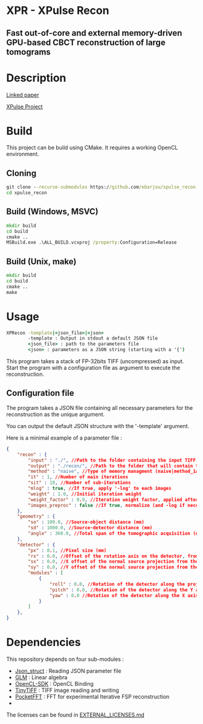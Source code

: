 XPR - XPulse Recon
==================
Fast out-of-core and external memory-driven GPU-based CBCT reconstruction of large tomograms
--------------------------------------------------------------------------------------------

# Description
[Linked paper](url)

[XPulse Project](http://www.atlas-onco.com/xpulse.html)

# Build
This project can be build using CMake. It requires a working OpenCL environment.

## Cloning
```cmd
git clone --recurse-submodules https://github.com/ebarjou/xpulse_recon
cd xpulse_recon
```
## Build (Windows, MSVC)
```cmd
mkdir build
cd build
cmake ..
MSBuild.exe .\ALL_BUILD.vcxproj /property:Configuration=Release
```
## Build (Unix, make)
```cmd
mkdir build
cd build
cmake ..
make
```

# Usage
```cmd
XPRecon -template|<json_file>|<json>
        -template : Output in stdout a default JSON file
        <json_file> : path to the parameters file
        <json> : parameters as a JSON string (starting with a '{')
```
This program takes a stack of FP-32bits TIFF (uncompressed) as input. Start the program with a configuration file as argument to execute the reconstruction.
## Configuration file
The program takes a JSON file containing all necessary parameters for the reconstruction as the unique argument.

You can output the default JSON structure with the '-template' argument.

Here is a minimal example of a parameter file :
```json
{
    "recon" : {
        "input" : "./", //Path to the folder containing the input TIFF images
        "output" : "./recon/", //Path to the folder that will contain the reconstruction layers, as a stack of TIFF
        "method" : "naive", //Type of memory managment (naive|method_1a|method1b|method2)
        "it" : 1, //Number of main iterations
        "sit" : 10, //Number of sub-iterations
        "mlog" : true, //If true, apply '-log' to each images
        "weight" : 1.0, //Initial iteration weight
        "weight_factor" : 0.9, //Iteration weight factor, applied after each main iterations
        "images_preproc" : false //If true, normalize (and -log if necessary) all images before the reconstruction
    },
    "geometry" : {
        "so" : 100.0, //Source-object distance (mm)
        "sd" : 1000.0, //Source-detector distance (mm)
        "angle" : 360.0, //Total span of the tomographic acquisition (degrees)
    },
    "detector" : {
        "px" : 0.1, //Pixel size (mm)
        "rx" : 0.0, //Offset of the rotation axis on the detector, from the center (px)
        "sx" : 0.0, //X offset of the normal source projection from the detector center (px)
        "sy" : 0.0, //Y offset of the normal source projection from the detector center (px)
        "modules" : [
            {
                "roll" : 0.0, //Rotation of the detector along the projection axis
                "pitch" : 0.0, //Rotation of the detector along the Y axis
                "yaw" : 0.0 //Rotation of the detector along the X axis
            }
        ]
    },
}
```

# Dependencies
This repository depends on four sub-modules : 
* [Json_struct](https://github.com/jorgen/json_struct) : Reading JSON parameter file
* [GLM](https://github.com/g-truc/glm) : Linear algebra
* [OpenCL-SDK](https://github.com/KhronosGroup/OpenCL-SDK) : OpenCL Binding
* [TinyTIFF](https://github.com/jkriege2/TinyTIFF) : TIFF image reading and writing
* [PocketFFT](https://gitlab.mpcdf.mpg.de/mtr/pocketfft) : FFT for experimental Iterative FSP reconstruction
* 
The licenses can be found in [EXTERNAL_LICENSES.md](https://github.com/ebarjou/xpulse_recon/blob/master/EXTERNAL_LICENSES.md)